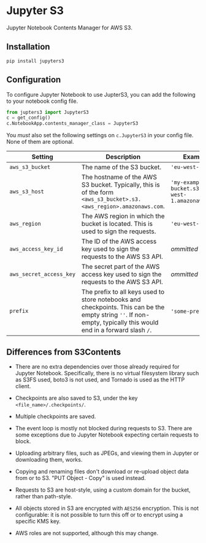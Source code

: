 # Jupyter S3

Jupyter Notebook Contents Manager for AWS S3.


## Installation

```
pip install jupyters3
```


## Configuration

To configure Jupyter Notebook to use JupterS3, you can add the following to your notebook config file.

```python
from jupters3 import JupyterS3
c = get_config()
c.NotebookApp.contents_manager_class = JupyterS3
```

You _must_ also set the following settings on `c.JupyterS3` in your config file. None of them are optional.

| Setting | Description | Example |
| --- | --- | --- |
| `aws_s3_bucket` | The name of the S3 bucket. | `'eu-west-1'` |
| `aws_s3_host`  | The hostname of the AWS S3 bucket. Typically, this is of the form `<aws_s3_bucket>.s3.<aws_region>.amazonaws.com`. | `'my-example-bucket.s3.eu-west-1.amazonaws.com'` |
| `aws_region` | The AWS region in which the bucket is located. This is used to sign the requests. | `'eu-west-1'` |
| `aws_access_key_id` | The ID of the AWS access key used to sign the requests to the AWS S3 API. | _ommitted_ |
| `aws_secret_access_key` | The secret part of the AWS access key used to sign the requests to the AWS S3 API. | _ommitted_ |
| `prefix` | The prefix to all keys used to store notebooks and checkpoints. This can be the empty string `''`. If non-empty, typically this would end in a forward slash `/`. | `'some-prefix/`' |


## Differences from S3Contents

- There are no extra dependencies over those already required for Jupyter Notebook. Specifically, there is no virtual filesystem library such as S3FS used, boto3 is not used, and Tornado is used as the HTTP client.

- Checkpoints are also saved to S3, under the key `<file_name>/.checkpoints/`.

- Multiple checkpoints are saved.

- The event loop is mostly not blocked during requests to S3. There are some exceptions due to Jupyter Notebook expecting certain requests to block.

- Uploading arbitrary files, such as JPEGs, and viewing them in Jupyter or downloading them, works.

- Copying and renaming files don't download or re-upload object data from or to S3. "PUT Object - Copy" is used instead.

- Requests to S3 are host-style, using a custom domain for the bucket, rather than path-style.

- All objects stored in S3 are encrypted with `AES256` encryption. This is not configurable: it is not possible to turn this off or to encrypt using a specific KMS key.

- AWS roles are not supported, although this may change.
